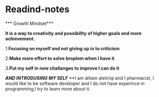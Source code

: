 # Readind-notes
*** Growth Mindset***

**It is a way to creativity and possibillty of higher goals and more achievement.**


1.**Focusing on myself and not giving up in to criticism**

2.**Make more effort to solve broplem when I have it**

3.**Put my self in new challanges to improve I can do it**

***AND INTRODUSING MY SELF***
**I am ahlam alshriqi and I pharmacist, I would like to be software developer and I do not have experince in programming,I try to learn more about it.


